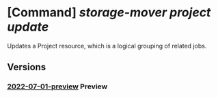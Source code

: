 # [Command] _storage-mover project update_

Updates a Project resource, which is a logical grouping of related jobs.

## Versions

### [2022-07-01-preview](/Resources/mgmt-plane/L3N1YnNjcmlwdGlvbnMve30vcmVzb3VyY2Vncm91cHMve30vcHJvdmlkZXJzL21pY3Jvc29mdC5zdG9yYWdlbW92ZXIvc3RvcmFnZW1vdmVycy97fS9wcm9qZWN0cy97fQ==/2022-07-01-preview.xml) **Preview**

<!-- mgmt-plane /subscriptions/{}/resourcegroups/{}/providers/microsoft.storagemover/storagemovers/{}/projects/{} 2022-07-01-preview -->
